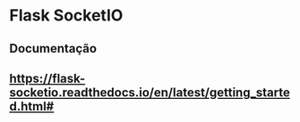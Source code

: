 # Flask SocketIO

## Documentação
## https://flask-socketio.readthedocs.io/en/latest/getting_started.html#